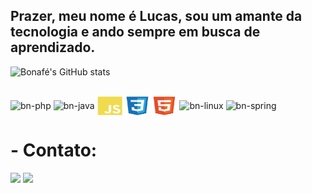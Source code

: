 
## Prazer, meu nome é Lucas, sou um amante da tecnologia e ando sempre em busca de aprendizado. 

![Bonafé's GitHub stats](https://github-readme-stats.vercel.app/api?username=lucasbonafe1&show_icons=true&theme=transparent)

<div style="display: inline_block"><br>
  <img align="center" alt="bn-php" height="30" width="40" src='https://cdn.jsdelivr.net/gh/devicons/devicon@master/icons/postgresql/postgresql-original.svg' />
  <img align="center" alt="bn-java" height="30" width="40" src="https://icongr.am/devicon/java-original.svg?size=200&color=currentColor">
  <img align="center" alt="bn-Js" height="30" width="40" src="https://raw.githubusercontent.com/devicons/devicon/master/icons/javascript/javascript-plain.svg"> 
  <img align="center" alt="bn-CSS" height="30" width="40" src="https://raw.githubusercontent.com/devicons/devicon/master/icons/css3/css3-original.svg">
  <img align="center" alt="bn-HTML" height="30" width="40" src="https://raw.githubusercontent.com/devicons/devicon/master/icons/html5/html5-original.svg"> 
  <img align="center" alt="bn-linux" height="30" width="40" src="https://cdn.jsdelivr.net/gh/devicons/devicon@latest/icons/linux/linux-original.svg" />          
  <img align="center" alt="bn-spring" height="30" width="40" src="https://cdn.jsdelivr.net/gh/devicons/devicon@latest/icons/spring/spring-original.svg" /> 
</div>

  ##
 # - Contato:
<div> 
  <a href="l2005bonafe@gmail.com" target="_blank"><img src="https://img.shields.io/badge/Gmail-D14836?style=for-the-badge&logo=gmail&logoColor=white" target="_blank"></a>
  <a href="https://www.linkedin.com/in/lucas-bonafe/" target="_blank"><img src="https://img.shields.io/badge/LinkedIn-0077B5?style=for-the-badge&logo=linkedin&logoColor=white" target="_blank"></a>

